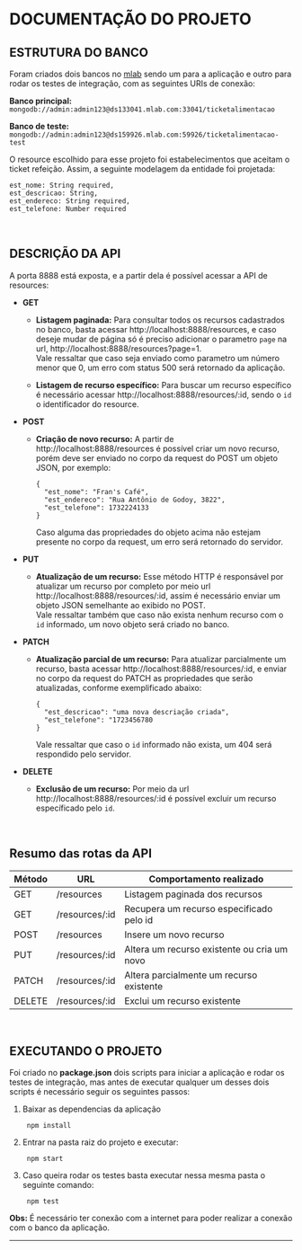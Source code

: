 DOCUMENTAÇÃO DO PROJETO
===========================================


## **ESTRUTURA DO BANCO**
 
Foram criados dois bancos no [mlab](https://mlab.com) sendo um para a aplicação e outro para rodar os testes de integração, com as seguintes URIs de conexão:

 **Banco principal:** `mongodb://admin:admin123@ds133041.mlab.com:33041/ticketalimentacao`

**Banco de teste:** `mongodb://admin:admin123@ds159926.mlab.com:59926/ticketalimentacao-test`

O resource escolhido para esse projeto foi estabelecimentos que aceitam o ticket refeição. Assim, a seguinte modelagem da entidade foi projetada:

    est_nome: String required,
    est_descricao: String,
    est_endereco: String required,
    est_telefone: Number required

<br/>

## **DESCRIÇÃO DA API**

A porta 8888 está exposta, e a partir dela é possível acessar a API de resources:

- **GET**
  - **Listagem paginada:** Para consultar todos os recursos cadastrados no banco, basta acessar http://localhost:8888/resources, e caso deseje mudar de página só é preciso adicionar o parametro `page` na url, http://localhost:8888/resources?page=1. <br/>
  Vale ressaltar que caso seja enviado como parametro um número menor que 0, um erro com status 500 será retornado da aplicação.

  - **Listagem de recurso específico:** Para buscar um recurso específico é necessário acessar http://localhost:8888/resources/:id, sendo o `id` o identificador do resource.

- **POST**
  - **Criação de novo recurso:** A partir de http://localhost:8888/resources é possível criar um novo recurso, porém deve ser enviado no corpo da request do POST um objeto JSON, por exemplo:

        {
          "est_nome": "Fran's Café",
          "est_endereco": "Rua Antônio de Godoy, 3822",
          "est_telefone": 1732224133
        }

     Caso alguma das propriedades do objeto acima não estejam presente no corpo da request, um erro será retornado do servidor.

- **PUT**
  - **Atualização de um recurso:** Esse método HTTP é responsável por atualizar um recurso por completo por meio url http://localhost:8888/resources/:id, assim é necessário enviar um objeto JSON semelhante ao exibido no POST.  <br/>
  Vale ressaltar também que caso não exista nenhum recurso com o `id` informado, um novo objeto será criado no banco.

- **PATCH**
  - **Atualização parcial de um recurso:** Para atualizar parcialmente um recurso, basta acessar http://localhost:8888/resources/:id, e enviar no corpo da request do PATCH as propriedades que serão atualizadas, conforme exemplificado abaixo:
  
        {
          "est_descricao": "uma nova descriação criada",
          "est_telefone": "1723456780
        }
    
    Vale ressaltar que caso o `id` informado não exista, um 404 será respondido pelo servidor.

- **DELETE**
  - **Exclusão de um recurso:** Por meio da url http://localhost:8888/resources/:id é possível excluir um recurso específicado pelo `id`.

<br/>

## **Resumo das rotas da API**

| Método | URL  | Comportamento realizado                              | 
|--------|------|------------------------------------------------------|
| GET    | /resources     | Listagem paginada dos recursos             | 
| GET    | /resources/:id | Recupera um recurso especificado pelo id   | 
| POST   | /resources     | Insere um novo recurso                     | 
| PUT    | /resources/:id | Altera um recurso existente ou cria um novo| 
| PATCH  | /resources/:id | Altera parcialmente um recurso existente   | 
| DELETE | /resources/:id | Exclui um recurso existente                |

<br/>

## **EXECUTANDO O PROJETO**

Foi criado no **package.json** dois scripts para iniciar a aplicação e rodar os testes de integração, mas antes de executar qualquer um desses dois scripts é necessário seguir os seguintes passos:
  1. Baixar as dependencias da aplicação
        
          npm install

  1. Entrar na pasta raiz do projeto e executar:
          
          npm start

  1. Caso queira rodar os testes basta executar nessa mesma pasta o seguinte comando:
  
          npm test

  **Obs:** É necessário ter conexão com a internet para poder realizar a conexão com o banco da aplicação.

----------
